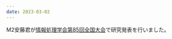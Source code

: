 ```yaml
---
date: 2023-03-02
---
```

M2安藤君が<a href="https://www.ipsj.or.jp/event/taikai/85/">情報処理学会第85回全国大会</a>で研究発表を行いました。 
